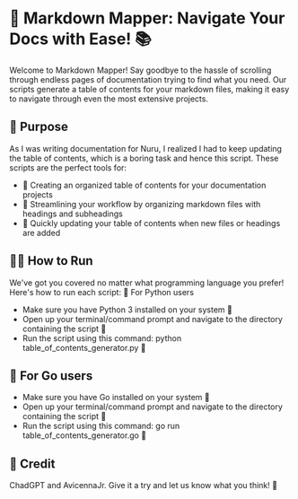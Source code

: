# 🌟 Markdown Mapper: Navigate Your Docs with Ease! 📚

Welcome to Markdown Mapper! Say goodbye to the hassle of scrolling through endless pages of documentation trying to find what you need. Our scripts generate a table of contents for your markdown files, making it easy to navigate through even the most extensive projects.

## 🎯 Purpose

As I was writing documentation for Nuru, I realized I had to keep updating the table of contents, which is a boring task and hence this script.
These scripts are the perfect tools for:
- 📝 Creating an organized table of contents for your documentation projects 
- 🚀 Streamlining your workflow by organizing markdown files with headings and subheadings 
- 🔄 Quickly updating your table of contents when new files or headings are added 

## 🏃‍♀️ How to Run

We've got you covered no matter what programming language you prefer! Here's how to run each script:
🐍 For Python users

- Make sure you have Python 3 installed on your system 🐍
- Open up your terminal/command prompt and navigate to the directory containing the script 📂
- Run the script using this command: python table_of_contents_generator.py 🚀

## 🐹 For Go users

- Make sure you have Go installed on your system 🐹
- Open up your terminal/command prompt and navigate to the directory containing the script 📂
- Run the script using this command: go run table_of_contents_generator.go 🚀

## 🙏 Credit

ChadGPT and AvicennaJr. Give it a try and let us know what you think! 💬
